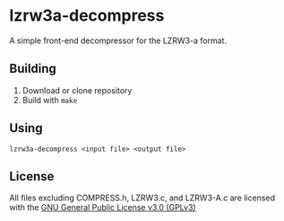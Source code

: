 # lzrw3a-decompress
A simple front-end decompressor for the LZRW3-a format.

## Building
1. Download or clone repository
2. Build with `make`

## Using
`lzrw3a-decompress <input file> <output file>`

## License
All files excluding COMPRESS.h, LZRW3.c, and LZRW3-A.c are licensed with the [GNU General Public License v3.0 (GPLv3)](./LICENSE)
